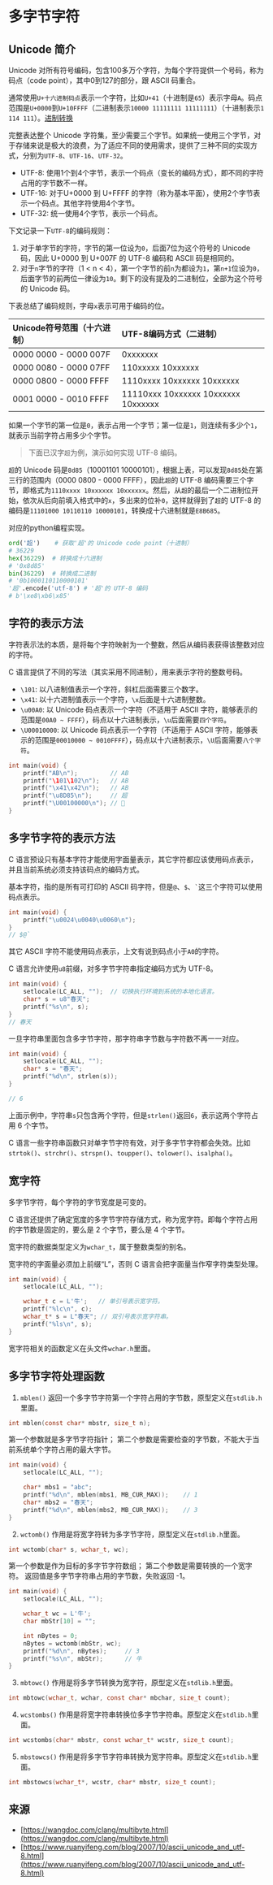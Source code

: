 # 多字节字符

## Unicode 简介
Unicode 对所有符号编码，包含100多万个字符，为每个字符提供一个号码，称为码点（code point），其中0到127的部分，跟 ASCII 码重合。

通常使用`U+十六进制码点`表示一个字符，比如`U+41`（十进制是`65`）表示字母`A`。码点范围是`U+0000`到`U+10FFFF`（二进制表示`10000 11111111 11111111`）（十进制表示`1 114 111`）。[进制转换](https://baseconvert.com/)

完整表达整个 Unicode 字符集，至少需要三个字节。如果统一使用三个字节，对于存储来说是极大的浪费，为了适应不同的使用需求，提供了三种不同的实现方式，分别为`UTF-8`、`UTF-16`、`UTF-32`。
* UTF-8: 使用1个到4个字节，表示一个码点（变长的编码方式），即不同的字符占用的字节数不一样。
* UTF-16: 对于U+0000 到 U+FFFF 的字符（称为基本平面），使用2个字节表示一个码点。其他字符使用4个字节。
* UTF-32: 统一使用4个字节，表示一个码点。

下文记录一下`UTF-8`的编码规则：
1. 对于单字节的字符，字节的第一位设为`0`，后面7位为这个符号的 Unicode 码，因此 U+0000 到 U+007F 的 UTF-8 编码和 ASCII 码是相同的。
2. 对于`n`字节的字符（1 < n < 4），第一个字节的前`n`为都设为`1`，第`n+1`位设为`0`，后面字节的前两位一律设为`10`。剩下的没有提及的二进制位，全部为这个符号的 Unicode 码。

下表总结了编码规则，字母`x`表示可用于编码的位。

| Unicode符号范围（十六进制）     | UTF-8编码方式（二进制）                      |
|:----------------------|:------------------------------------|
| 0000 0000 - 0000 007F | 0xxxxxxx                            |
| 0000 0080 - 0000 07FF | 110xxxxx 10xxxxxx                   |
| 0000 0800 - 0000 FFFF | 1110xxxx 10xxxxxx 10xxxxxx          |
| 0001 0000 - 0010 FFFF | 11110xxx 10xxxxxx 10xxxxxx 10xxxxxx |

如果一个字节的第一位是`0`，表示占用一个字节；第一位是`1`，则连续有多少个`1`，就表示当前字符占用多少个字节。

>下面已汉字`超`为例，演示如何实现 UTF-8 编码。

`超`的 Unicode 码是`8d85`（10001101 10000101），根据上表，可以发现`8d85`处在第三行的范围内（0000 0800 - 0000 FFFF），因此`超`的 UTF-8 编码需要三个字节，即格式为`1110xxxx 10xxxxxx 10xxxxxx`。然后，从`超`的最后一个二进制位开始，依次从后向前填入格式中的`x`，多出来的位补`0`，这样就得到了`超`的 UTF-8 的编码是`11101000 10110110 10000101`，转换成十六进制就是`E8B685`。

对应的python编程实现。
```python
ord('超')    # 获取'超'的 Unicode code point（十进制）
# 36229
hex(36229)  # 转换成十六进制
# '0x8d85'
bin(36229)  # 转换成二进制
# '0b1000110110000101'
'超'.encode('utf-8') # '超'的 UTF-8 编码
# b'\xe8\xb6\x85'
```

## 字符的表示方法
字符表示法的本质，是将每个字符映射为一个整数，然后从编码表获得该整数对应的字符。

C 语言提供了不同的写法（其实采用不同进制），用来表示字符的整数号码。
* `\101`: 以八进制值表示一个字符，斜杠后面需要三个数字。
* `\x41`: 以十六进制值表示一个字符，`\x`后面是十六进制整数。
* `\u00A0`: 以 Unicode 码点表示一个字符（不适用于 ASCII 字符，能够表示的范围是`00A0 ~ FFFF`），码点以十六进制表示，`\u`后面需要`四个字符`。
* `\U00010000`: 以 Unicode 码点表示一个字符（不适用于 ASCII 字符，能够表示的范围是`00010000 ~ 0010FFFF`），码点以十六进制表示，`\U`后面需要`八个字符`。
```c
int main(void) {
    printf("AB\n");         // AB
    printf("\101\102\n");   // AB
    printf("\x41\x42\n");   // AB
    printf("\u8D85\n");     // 超
    printf("\U00100000\n"); // 􀀀
}
```

## 多字节字符的表示方法
C 语言预设只有基本字符才能使用字面量表示，其它字符都应该使用码点表示，并且当前系统必须支持该码点的编码方式。

基本字符，指的是所有可打印的 ASCII 码字符，但是`@`、`$`、<code>`</code>这三个字符可以使用码点表示。
```c
int main(void) {
    printf("\u0024\u0040\u0060\n");
}
// $@`
```
其它 ASCII 字符不能使用码点表示，上文有说到码点小于`A0`的字符。

C 语言允许使用`u8`前缀，对多字节字符串指定编码方式为 UTF-8。
```c
int main(void) {
    setlocale(LC_ALL, "");  // 切换执行环境到系统的本地化语言。
    char* s = u8"春天";
    printf("%s\n", s);
}
// 春天
```

一旦字符串里面包含多字节字符，那字符串字节数与字符数不再一一对应。
```c
int main(void) {
    setlocale(LC_ALL, "");
    char* s = "春天";
    printf("%d\n", strlen(s));
}

// 6
```
上面示例中，字符串`s`只包含两个字符，但是`strlen()`返回`6`，表示这两个字符占用 6 个字节。

C 语言一些字符串函数只对单字节字符有效，对于多字节字符都会失效。比如`strtok()`、`strchr()`、`strspn()`、`toupper()`、`tolower()`、`isalpha()`。

## 宽字符
多字节字符，每个字符的字节宽度是可变的。

C 语言还提供了确定宽度的多字节字符存储方式，称为宽字符。即每个字符占用的字节数是固定的，要么是 2 个字节，要么是 4 个字节。

宽字符的数据类型定义为`wchar_t`，属于整数类型的别名。

宽字符的字面量必须加上前缀“L”，否则 C 语言会把字面量当作窄字符类型处理。
```c
int main(void) {
    setlocale(LC_ALL, "");

    wchar_t c = L'牛';   // 单引号表示宽字符。
    printf("%lc\n", c);
    wchar_t* s = L"春天"; // 双引号表示宽字符串。
    printf("%ls\n", s);
}
```
宽字符相关的函数定义在头文件`wchar.h`里面。

## 多字节字符处理函数
1. `mblen()`
返回一个多字节字符第一个字符占用的字节数，原型定义在`stdlib.h`里面。
```c
int mblen(const char* mbstr, size_t n);
```
第一个参数就是多字节字符指针；
第二个参数是需要检查的字节数，不能大于当前系统单个字符占用的最大字节。
```c
int main(void) {
    setlocale(LC_ALL, "");

    char* mbs1 = "abc";
    printf("%d\n", mblen(mbs1, MB_CUR_MAX));    // 1
    char* mbs2 = "春天";
    printf("%d\n", mblen(mbs2, MB_CUR_MAX));    // 3
}
```
2. `wctomb()`
作用是将宽字符转为多字节字符，原型定义在`stdlib.h`里面。
```c
int wctomb(char* s, wchar_t, wc);
```
第一个参数是作为目标的多字节字符数组；
第二个参数是需要转换的一个宽字符。
返回值是多字节字符串占用的字节数，失败返回 -1。
```c
int main(void) {
    setlocale(LC_ALL, "");

    wchar_t wc = L'牛';
    char mbStr[10] = "";

    int nBytes = 0;
    nBytes = wctomb(mbStr, wc);
    printf("%d\n", nBytes);     // 3
    printf("%s\n", mbStr);      // 牛
}
```
3. `mbtowc()`
作用是将多字节转换为宽字符，原型定义在`stdlib.h`里面。
```c
int mbtowc(wchar_t, wchar, const char* mbchar, size_t count);
```
4. `wcstombs()`
作用是将宽字符串转换位多字节字符串。原型定义在`stdlib.h`里面。
```c
int wcstombs(char* mbstr, const wchar_t* wcstr, size_t count);
```

5. `mbstowcs()`
作用是将多字节字符串转换为宽字符串。原型定义在`stdlib.h`里面。
```c
int mbstowcs(wchar_t*, wcstr, char* mbstr, size_t count);
```

## 来源
* [https://wangdoc.com/clang/multibyte.html](https://wangdoc.com/clang/multibyte.html)
* [https://www.ruanyifeng.com/blog/2007/10/ascii_unicode_and_utf-8.html](https://www.ruanyifeng.com/blog/2007/10/ascii_unicode_and_utf-8.html)
